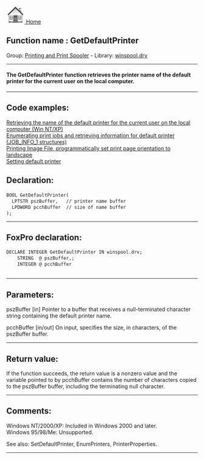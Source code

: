 [<img src="../../images/home.png"> Home ](https://github.com/VFPX/Win32API)  

## Function name : GetDefaultPrinter
Group: [Printing and Print Spooler](../../functions_group.md#Printing_and_Print_Spooler)  -  Library: [winspool.drv](../../../libraries.md#winspool.drv)  
***  


#### The GetDefaultPrinter function retrieves the printer name of the default printer for the current user on the local computer.
***  


## Code examples:
[Retrieving the name of the default printer for the current user on the local computer (Win NT/XP)](../../samples/sample_360.md)  
[Enumerating print jobs and retrieving information for default printer (JOB_INFO_1 structures)](../../samples/sample_368.md)  
[Printing Image File, programmatically set print page orientation to landscape](../../samples/sample_555.md)  
[Setting default printer](../../samples/sample_589.md)  

## Declaration:
```foxpro  
BOOL GetDefaultPrinter(
  LPTSTR pszBuffer,   // printer name buffer
  LPDWORD pcchBuffer  // size of name buffer
);  
```  
***  


## FoxPro declaration:
```foxpro  
DECLARE INTEGER GetDefaultPrinter IN winspool.drv;
	STRING  @ pszBuffer,;
	INTEGER @ pcchBuffer
  
```  
***  


## Parameters:
pszBuffer 
[in] Pointer to a buffer that receives a null-terminated character string containing the default printer name.

pcchBuffer 
[in/out] On input, specifies the size, in characters, of the pszBuffer buffer.  
***  


## Return value:
If the function succeeds, the return value is a nonzero value and the variable pointed to by pcchBuffer contains the number of characters copied to the pszBuffer buffer, including the terminating null character.  
***  


## Comments:
Windows NT/2000/XP: Included in Windows 2000 and later.  
Windows 95/98/Me: Unsupported.  
  
See also: SetDefaultPrinter, EnumPrinters, PrinterProperties.  
  
***  


